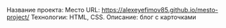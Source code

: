 Название проекта: Место
URL: https://alexeyefimov85.github.io/mesto-project/
Технологии: HTML, CSS.
Описание: блог с карточками
